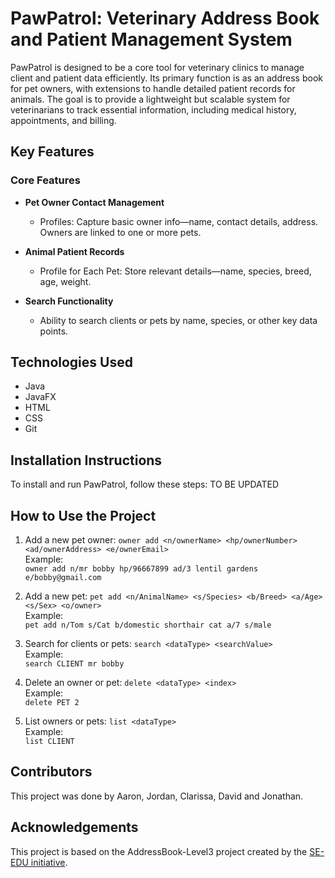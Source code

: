 # PawPatrol: Veterinary Address Book and Patient Management System

PawPatrol is designed to be a core tool for veterinary clinics to manage client and patient data efficiently. Its primary function is as an address book for pet owners, with extensions to handle detailed patient records for animals. The goal is to provide a lightweight but scalable system for veterinarians to track essential information, including medical history, appointments, and billing.

## Key Features

### Core Features
- **Pet Owner Contact Management**
  - Profiles: Capture basic owner info—name, contact details, address. Owners are linked to one or more pets.

- **Animal Patient Records**
  - Profile for Each Pet: Store relevant details—name, species, breed, age, weight.

- **Search Functionality**
  - Ability to search clients or pets by name, species, or other key data points.

## Technologies Used

- Java
- JavaFX
- HTML
- CSS
- Git

## Installation Instructions

To install and run PawPatrol, follow these steps:
TO BE UPDATED

## How to Use the Project
1. Add a new pet owner: `owner add <n/ownerName> <hp/ownerNumber> <ad/ownerAddress> <e/ownerEmail>`  
Example:  
```owner add n/mr bobby hp/96667899 ad/3 lentil gardens e/bobby@gmail.com```  

2. Add a new pet: `pet add <n/AnimalName> <s/Species> <b/Breed> <a/Age> <s/Sex> <o/owner>`  
Example:  
```pet add n/Tom s/Cat b/domestic shorthair cat a/7 s/male```  

3. Search for clients or pets: `search <dataType> <searchValue>`   
Example:  
```search CLIENT mr bobby```  

4. Delete an owner or pet: `delete <dataType> <index>`  
Example:  
```delete PET 2```

5. List owners or pets: `list <dataType>`  
Example:  
```list CLIENT```

## Contributors
This project was done by Aaron, Jordan, Clarissa, David and Jonathan.

## Acknowledgements
This project is based on the AddressBook-Level3 project created by the [SE-EDU initiative](https://se-education.org).